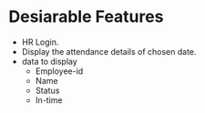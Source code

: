 # Desiarable Features
- HR Login.
- Display the attendance details of chosen date.
- data to display 
    - Employee-id
    - Name
    - Status
    - In-time

